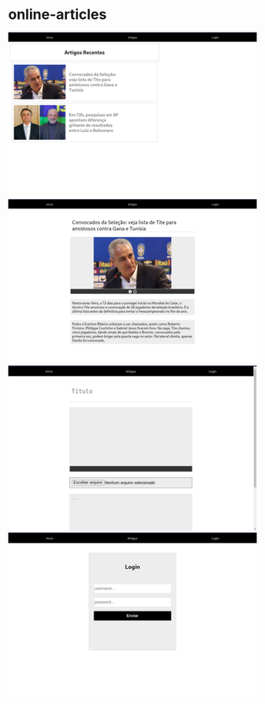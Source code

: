 # online-articles

<img src="online-articles-images/home.png" width="600">

<img src="online-articles-images/article.png" width="600">

<img src="online-articles-images/publish.png" width="600">

<img src="online-articles-images/login.png" width="600">
